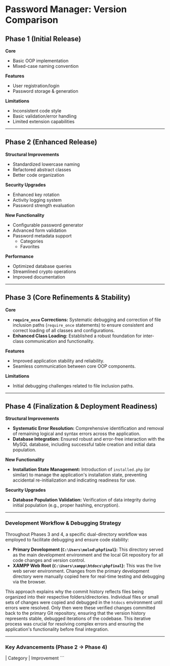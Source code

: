 # Password Manager: Version Comparison

## Phase 1 (Initial Release)
**Core**
- Basic OOP implementation
- Mixed-case naming convention

**Features**
- User registration/login
- Password storage & generation

**Limitations**
- Inconsistent code style
- Basic validation/error handling
- Limited extension capabilities

---

## Phase 2 (Enhanced Release)
**Structural Improvements**
- Standardized lowercase naming
- Refactored abstract classes
- Better code organization

**Security Upgrades**
- Enhanced key rotation
- Activity logging system
- Password strength evaluation

**New Functionality**
- Configurable password generator
- Advanced form validation
- Password metadata support
  - Categories
  - Favorites

**Performance**
- Optimized database queries
- Streamlined crypto operations
- Improved documentation

---

## Phase 3 (Core Refinements & Stability)
**Core**
- **`require_once` Corrections:** Systematic debugging and correction of file inclusion paths (`require_once` statements) to ensure consistent and correct loading of all classes and configurations.
- **Enhanced Class Loading:** Established a robust foundation for inter-class communication and functionality.

**Features**
- Improved application stability and reliability.
- Seamless communication between core OOP components.

**Limitations**
- Initial debugging challenges related to file inclusion paths.

---

## Phase 4 (Finalization & Deployment Readiness)
**Structural Improvements**
- **Systematic Error Resolution:** Comprehensive identification and removal of remaining logical and syntax errors across the application.
- **Database Integration:** Ensured robust and error-free interaction with the MySQL database, including successful table creation and initial data population.

**New Functionality**
- **Installation State Management:** Introduction of `installed.php` (or similar) to manage the application's installation state, preventing accidental re-initialization and indicating readiness for use.

**Security Upgrades**
- **Database Population Validation:** Verification of data integrity during initial population (e.g., proper hashing, encryption).

---

### **Development Workflow & Debugging Strategy**

Throughout Phases 3 and 4, a specific dual-directory workflow was employed to facilitate debugging and ensure code stability:

* **Primary Development (`C:\Users\melod\phpfinal`):** This directory served as the main development environment and the local Git repository for all code changes and version control.
* **XAMPP Web Root (`C:\Users\xampp\htdocs\phpfinal`):** This was the live web server environment. Changes from the primary development directory were manually copied here for real-time testing and debugging via the browser.

This approach explains why the commit history reflects files being organized into their respective folders/directories. Individual files or small sets of changes were copied and debugged in the `htdocs` environment until errors were resolved. Only then were these verified changes committed back to the primary Git repository, ensuring that the version history represents stable, debugged iterations of the codebase. This iterative process was crucial for resolving complex errors and ensuring the application's functionality before final integration.

---

### Key Advancements (Phase 2 → Phase 4)
| Category         | Improvement  ```

